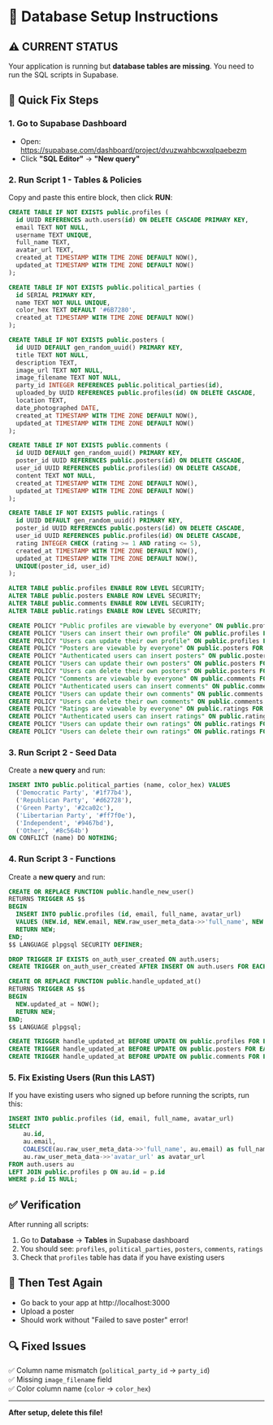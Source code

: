 # 🚀 Database Setup Instructions

## ⚠️  CURRENT STATUS
Your application is running but **database tables are missing**. You need to run the SQL scripts in Supabase.

## 🔧 Quick Fix Steps

### 1. Go to Supabase Dashboard
- Open: https://supabase.com/dashboard/project/dvuzwahbcwxqlpaebezm
- Click **"SQL Editor"** → **"New query"**

### 2. Run Script 1 - Tables & Policies
Copy and paste this entire block, then click **RUN**:

```sql
CREATE TABLE IF NOT EXISTS public.profiles (
  id UUID REFERENCES auth.users(id) ON DELETE CASCADE PRIMARY KEY,
  email TEXT NOT NULL,
  username TEXT UNIQUE,
  full_name TEXT,
  avatar_url TEXT,
  created_at TIMESTAMP WITH TIME ZONE DEFAULT NOW(),
  updated_at TIMESTAMP WITH TIME ZONE DEFAULT NOW()
);

CREATE TABLE IF NOT EXISTS public.political_parties (
  id SERIAL PRIMARY KEY,
  name TEXT NOT NULL UNIQUE,
  color_hex TEXT DEFAULT '#6B7280',
  created_at TIMESTAMP WITH TIME ZONE DEFAULT NOW()
);

CREATE TABLE IF NOT EXISTS public.posters (
  id UUID DEFAULT gen_random_uuid() PRIMARY KEY,
  title TEXT NOT NULL,
  description TEXT,
  image_url TEXT NOT NULL,
  image_filename TEXT NOT NULL,
  party_id INTEGER REFERENCES public.political_parties(id),
  uploaded_by UUID REFERENCES public.profiles(id) ON DELETE CASCADE,
  location TEXT,
  date_photographed DATE,
  created_at TIMESTAMP WITH TIME ZONE DEFAULT NOW(),
  updated_at TIMESTAMP WITH TIME ZONE DEFAULT NOW()
);

CREATE TABLE IF NOT EXISTS public.comments (
  id UUID DEFAULT gen_random_uuid() PRIMARY KEY,
  poster_id UUID REFERENCES public.posters(id) ON DELETE CASCADE,
  user_id UUID REFERENCES public.profiles(id) ON DELETE CASCADE,
  content TEXT NOT NULL,
  created_at TIMESTAMP WITH TIME ZONE DEFAULT NOW(),
  updated_at TIMESTAMP WITH TIME ZONE DEFAULT NOW()
);

CREATE TABLE IF NOT EXISTS public.ratings (
  id UUID DEFAULT gen_random_uuid() PRIMARY KEY,
  poster_id UUID REFERENCES public.posters(id) ON DELETE CASCADE,
  user_id UUID REFERENCES public.profiles(id) ON DELETE CASCADE,
  rating INTEGER CHECK (rating >= 1 AND rating <= 5),
  created_at TIMESTAMP WITH TIME ZONE DEFAULT NOW(),
  updated_at TIMESTAMP WITH TIME ZONE DEFAULT NOW(),
  UNIQUE(poster_id, user_id)
);

ALTER TABLE public.profiles ENABLE ROW LEVEL SECURITY;
ALTER TABLE public.posters ENABLE ROW LEVEL SECURITY;
ALTER TABLE public.comments ENABLE ROW LEVEL SECURITY;
ALTER TABLE public.ratings ENABLE ROW LEVEL SECURITY;

CREATE POLICY "Public profiles are viewable by everyone" ON public.profiles FOR SELECT USING (true);
CREATE POLICY "Users can insert their own profile" ON public.profiles FOR INSERT WITH CHECK (auth.uid() = id);
CREATE POLICY "Users can update their own profile" ON public.profiles FOR UPDATE USING (auth.uid() = id);
CREATE POLICY "Posters are viewable by everyone" ON public.posters FOR SELECT USING (true);
CREATE POLICY "Authenticated users can insert posters" ON public.posters FOR INSERT WITH CHECK (auth.role() = 'authenticated');
CREATE POLICY "Users can update their own posters" ON public.posters FOR UPDATE USING (auth.uid() = uploaded_by);
CREATE POLICY "Users can delete their own posters" ON public.posters FOR DELETE USING (auth.uid() = uploaded_by);
CREATE POLICY "Comments are viewable by everyone" ON public.comments FOR SELECT USING (true);
CREATE POLICY "Authenticated users can insert comments" ON public.comments FOR INSERT WITH CHECK (auth.role() = 'authenticated');
CREATE POLICY "Users can update their own comments" ON public.comments FOR UPDATE USING (auth.uid() = user_id);
CREATE POLICY "Users can delete their own comments" ON public.comments FOR DELETE USING (auth.uid() = user_id);
CREATE POLICY "Ratings are viewable by everyone" ON public.ratings FOR SELECT USING (true);
CREATE POLICY "Authenticated users can insert ratings" ON public.ratings FOR INSERT WITH CHECK (auth.role() = 'authenticated');
CREATE POLICY "Users can update their own ratings" ON public.ratings FOR UPDATE USING (auth.uid() = user_id);
CREATE POLICY "Users can delete their own ratings" ON public.ratings FOR DELETE USING (auth.uid() = user_id);
```

### 3. Run Script 2 - Seed Data
Create a **new query** and run:

```sql
INSERT INTO public.political_parties (name, color_hex) VALUES
  ('Democratic Party', '#1f77b4'),
  ('Republican Party', '#d62728'),
  ('Green Party', '#2ca02c'),
  ('Libertarian Party', '#ff7f0e'),
  ('Independent', '#9467bd'),
  ('Other', '#8c564b')
ON CONFLICT (name) DO NOTHING;
```

### 4. Run Script 3 - Functions
Create a **new query** and run:

```sql
CREATE OR REPLACE FUNCTION public.handle_new_user()
RETURNS TRIGGER AS $$
BEGIN
  INSERT INTO public.profiles (id, email, full_name, avatar_url)
  VALUES (NEW.id, NEW.email, NEW.raw_user_meta_data->>'full_name', NEW.raw_user_meta_data->>'avatar_url');
  RETURN NEW;
END;
$$ LANGUAGE plpgsql SECURITY DEFINER;

DROP TRIGGER IF EXISTS on_auth_user_created ON auth.users;
CREATE TRIGGER on_auth_user_created AFTER INSERT ON auth.users FOR EACH ROW EXECUTE FUNCTION public.handle_new_user();

CREATE OR REPLACE FUNCTION public.handle_updated_at()
RETURNS TRIGGER AS $$
BEGIN
  NEW.updated_at = NOW();
  RETURN NEW;
END;
$$ LANGUAGE plpgsql;

CREATE TRIGGER handle_updated_at BEFORE UPDATE ON public.profiles FOR EACH ROW EXECUTE FUNCTION public.handle_updated_at();
CREATE TRIGGER handle_updated_at BEFORE UPDATE ON public.posters FOR EACH ROW EXECUTE FUNCTION public.handle_updated_at();
CREATE TRIGGER handle_updated_at BEFORE UPDATE ON public.comments FOR EACH ROW EXECUTE FUNCTION public.handle_updated_at();
```

### 5. Fix Existing Users (Run this LAST)
If you have existing users who signed up before running the scripts, run this:

```sql
INSERT INTO public.profiles (id, email, full_name, avatar_url)
SELECT 
    au.id,
    au.email,
    COALESCE(au.raw_user_meta_data->>'full_name', au.email) as full_name,
    au.raw_user_meta_data->>'avatar_url' as avatar_url
FROM auth.users au
LEFT JOIN public.profiles p ON au.id = p.id
WHERE p.id IS NULL;
```

## ✅ Verification
After running all scripts:
1. Go to **Database** → **Tables** in Supabase dashboard
2. You should see: `profiles`, `political_parties`, `posters`, `comments`, `ratings`
3. Check that `profiles` table has data if you have existing users

## 🎯 Then Test Again
- Go back to your app at http://localhost:3000
- Upload a poster
- Should work without "Failed to save poster" error!

## 🔍 Fixed Issues
✅ Column name mismatch (`political_party_id` → `party_id`)  
✅ Missing `image_filename` field  
✅ Color column name (`color` → `color_hex`)  

---
**After setup, delete this file!**
